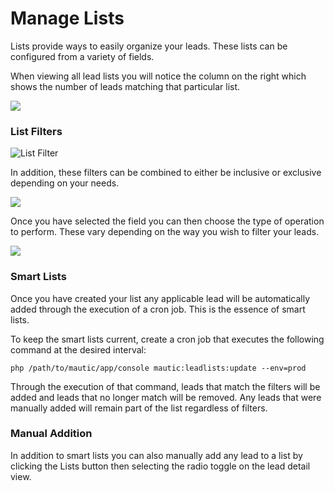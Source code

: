 # Manage Lists

Lists provide ways to easily organize your leads. These lists can be configured from a variety of fields.

When viewing all lead lists you will notice the column on the right which shows the number of leads matching that particular list.

![](http://drop.dbh.li/image/3v3F2v280n1z/Image%202014-11-16%20at%209.32.16%20PM.png)

### List Filters

![List Filter](http://drop.dbh.li/image/3j350h370g0t/Image%202014-11-16%20at%209.13.39%20PM.png)

In addition, these filters can be combined to either be inclusive or exclusive depending on your needs.

![](http://drop.dbh.li/image/2u090o1n252V/Image%202014-11-16%20at%209.16.12%20PM.png)

Once you have selected the field you can then choose the type of operation to perform. These vary depending on the way you wish to filter your leads.

![](http://drop.dbh.li/image/3o0a32313h07/Image%202014-11-16%20at%209.26.57%20PM.png)

### Smart Lists

Once you have created your list any applicable lead will be automatically added through the execution of a cron job. This is the essence of smart lists.

To keep the smart lists current, create a cron job that executes the following command at the desired interval:

```
php /path/to/mautic/app/console mautic:leadlists:update --env=prod
```

Through the execution of that command, leads that match the filters will be added and leads that no longer match will be removed. Any leads that were manually added will remain part of the list regardless of filters.

### Manual Addition

In addition to smart lists you can also manually add any lead to a list by clicking the Lists button then selecting the radio toggle on the lead detail view.
